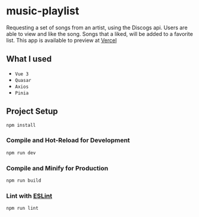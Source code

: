 # music-playlist

Requesting a set of songs from an artist, using the Discogs api. Users are able to view and like the song. Songs that a liked, will be added to a favorite list. This app is available to preview at [Vercel](https://music-playlist-eight.vercel.app/)

## What I used
- `Vue 3`
- `Quasar`
- `Axios`
- `Pinia`


## Project Setup

```sh
npm install
```

### Compile and Hot-Reload for Development

```sh
npm run dev
```

### Compile and Minify for Production

```sh
npm run build
```

### Lint with [ESLint](https://eslint.org/)

```sh
npm run lint
```
